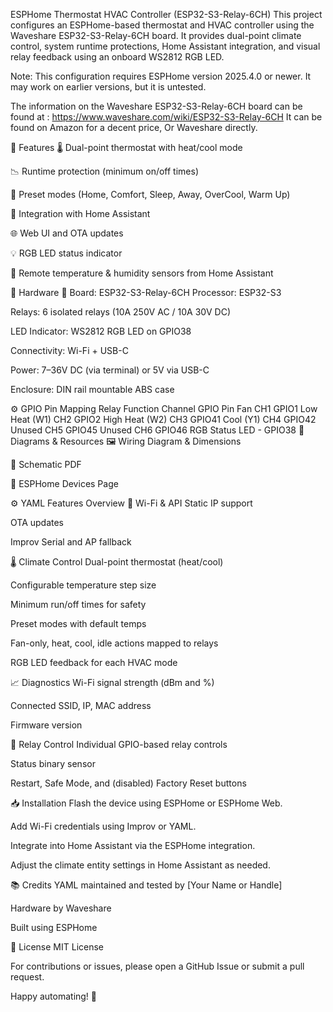 ESPHome Thermostat HVAC Controller (ESP32-S3-Relay-6CH)
This project configures an ESPHome-based thermostat and HVAC controller using the Waveshare ESP32-S3-Relay-6CH board. It provides dual-point climate control, system runtime protections, Home Assistant integration, and visual relay feedback using an onboard WS2812 RGB LED.

Note: This configuration requires ESPHome version 2025.4.0 or newer. It may work on earlier versions, but it is untested.

The information on the Waveshare ESP32-S3-Relay-6CH board can be found at : https://www.waveshare.com/wiki/ESP32-S3-Relay-6CH
It can be found on Amazon for a decent price, Or Waveshare directly.

🚀 Features
🌡️ Dual-point thermostat with heat/cool mode

📉 Runtime protection (minimum on/off times)

🧠 Preset modes (Home, Comfort, Sleep, Away, OverCool, Warm Up)

📲 Integration with Home Assistant

🌐 Web UI and OTA updates

💡 RGB LED status indicator

📡 Remote temperature & humidity sensors from Home Assistant

🔧 Hardware
🧩 Board: ESP32-S3-Relay-6CH
Processor: ESP32-S3

Relays: 6 isolated relays (10A 250V AC / 10A 30V DC)

LED Indicator: WS2812 RGB LED on GPIO38

Connectivity: Wi-Fi + USB-C

Power: 7–36V DC (via terminal) or 5V via USB-C

Enclosure: DIN rail mountable ABS case

⚙️ GPIO Pin Mapping
Relay Function	Channel	GPIO Pin
Fan	CH1	GPIO1
Low Heat (W1)	CH2	GPIO2
High Heat (W2)	CH3	GPIO41
Cool (Y1)	CH4	GPIO42
Unused	CH5	GPIO45
Unused	CH6	GPIO46
RGB Status LED	-	GPIO38
📐 Diagrams & Resources
🖼️ Wiring Diagram & Dimensions

📑 Schematic PDF

🔌 ESPHome Devices Page

⚙️ YAML Features Overview
📡 Wi-Fi & API
Static IP support

OTA updates

Improv Serial and AP fallback

🌡️ Climate Control
Dual-point thermostat (heat/cool)

Configurable temperature step size

Minimum run/off times for safety

Preset modes with default temps

Fan-only, heat, cool, idle actions mapped to relays

RGB LED feedback for each HVAC mode

📈 Diagnostics
Wi-Fi signal strength (dBm and %)

Connected SSID, IP, MAC address

Firmware version

🔄 Relay Control
Individual GPIO-based relay controls

Status binary sensor

Restart, Safe Mode, and (disabled) Factory Reset buttons

📥 Installation
Flash the device using ESPHome or ESPHome Web.

Add Wi-Fi credentials using Improv or YAML.

Integrate into Home Assistant via the ESPHome integration.

Adjust the climate entity settings in Home Assistant as needed.

📚 Credits
YAML maintained and tested by [Your Name or Handle]

Hardware by Waveshare

Built using ESPHome

📜 License
MIT License

For contributions or issues, please open a GitHub Issue or submit a pull request.

Happy automating! 🏡
